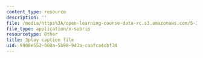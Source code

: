 ```yaml
---
content_type: resource
description: ''
file: /media/https%3A/open-learning-course-data-rc.s3.amazonaws.com/5-310-laboratory-chemistry-fall-2019/9908e552060a5b98943acaafca4cbf34_EuVpZmQ5v6A.vtt
file_type: application/x-subrip
resourcetype: Other
title: 3play caption file
uid: 9908e552-060a-5b98-943a-caafca4cbf34
---
```


